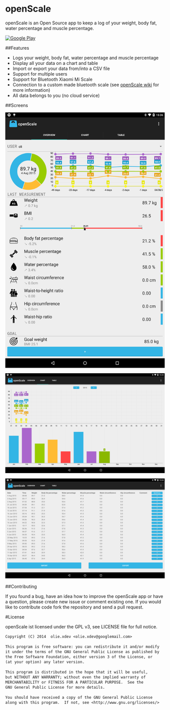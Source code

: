 openScale
=========

openScale is an Open Source app to keep a log of your weight, body fat, water percentage and muscle percentage.

[![Google Play](https://developer.android.com/images/brand/en_generic_rgb_wo_45.png)](https://play.google.com/store/apps/details?id=com.health.openscale)

##Features

- Logs your weight, body fat, water percentage and muscle percentage
- Display all your data on a chart and table
- Import or export your data from/into a CSV file
- Support for multiple users
- Support for Bluetooth Xiaomi Mi Scale
- Connection to a custom made bluetooth scale (see [openScale wiki](https://github.com/oliexdev/openScale/wiki) for more information)
- All data belongs to you (no cloud service)

##Screens

![](doc/screens/screen_overview.png)

![](doc/screens/screen_graph.png)

![](doc/screens/screen_table.png)

##Contributing

If you found a bug, have an idea how to improve the openScale app or have a question, please create new issue or comment existing one. If you would like to contribute code fork the repository and send a pull request.

#License

openScale ist licensed under the GPL v3, see LICENSE file for full notice.

    Copyright (C) 2014  olie.xdev <olie.xdev@googlemail.com>
    
    This program is free software: you can redistribute it and/or modify
    it under the terms of the GNU General Public License as published by
    the Free Software Foundation, either version 3 of the License, or
    (at your option) any later version.

    This program is distributed in the hope that it will be useful,
    but WITHOUT ANY WARRANTY; without even the implied warranty of
    MERCHANTABILITY or FITNESS FOR A PARTICULAR PURPOSE.  See the
    GNU General Public License for more details.

    You should have received a copy of the GNU General Public License
    along with this program.  If not, see <http://www.gnu.org/licenses/>
